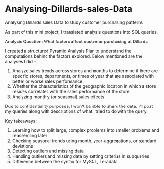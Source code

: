 # Analysing-Dillards-sales-Data
Analysing Dillards sales Data to study customer purchasing patterns

As part of this mini project, I translated analysis questions into SQL queries.

Analysis Question: What factors affect customer purchasing at Dillards

I created a structured Pyramid Analysis Plan to understand the computations behind the factors explored. Below mentioned are the analyses I did -
1. Analyze sales trends across stores and months to determine if there are specific stores, departments, or times of year that are associated with better or worse sales performance.
2. Whether the characteristics of the geographic location in which a store resides correlates with the sales performance of the store.
3. Analyzing monthly (or seasonal) sales effects

Due to confidentiality purposes, I won't be able to share the data. I'll post my queries along with descriptions of what I tried to do with the query.

Key takeaways:

1. Learning how to split large, complex problems into smaller problems and reassemling later
2. Checking seasonal trends using month, year-aggregations, or standard deviations
3. Detecting outliers and missing data
4. Handling outliers and missing data by setting criterias in subqueries
5. Difference between the syntax for MySQL, Teradata 
